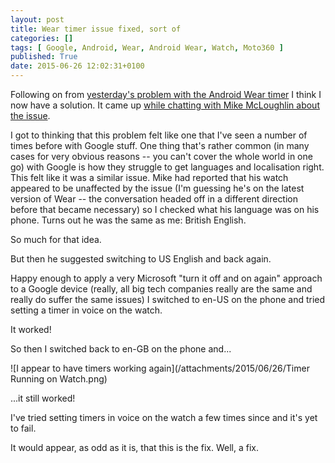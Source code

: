 ```yaml
---
layout: post
title: Wear timer issue fixed, sort of
categories: []
tags: [ Google, Android, Wear, Android Wear, Watch, Moto360 ]
published: True
date: 2015-06-26 12:02:31+0100
---
```


Following on from
[yesterday's problem with the Android Wear timer](http://127.0.0.1:4000/2015/06/25/did-google-just-break-wear-timers.html)
I think I now have a solution. It came up
[while chatting with Mike McLoughlin about the issue](https://plus.google.com/+DavePearson/posts/RZujypG7EyF).

I got to thinking that this problem felt like one that I've seen a number of
times before with Google stuff. One thing that's rather common (in many cases
for very obvious reasons -- you can't cover the whole world in one go) with
Google is how they struggle to get languages and localisation right. This
felt like it was a similar issue. Mike had reported that his watch appeared
to be unaffected by the issue (I'm guessing he's on the latest version of
Wear -- the conversation headed off in a different direction before that
became necessary) so I checked what his language was on his phone. Turns out
he was the same as me: British English.

So much for that idea.

But then he suggested switching to US English and back again.

Happy enough to apply a very Microsoft "turn it off and on again" approach to
a Google device (really, all big tech companies really are the same and
really do suffer the same issues) I switched to en-US on the phone and tried
setting a timer in voice on the watch.

It worked!

So then I switched back to en-GB on the phone and...

![I appear to have timers working again](/attachments/2015/06/26/Timer Running on Watch.png)

...it still worked!

I've tried setting timers in voice on the watch a few times since and it's yet
to fail.

It would appear, as odd as it is, that this is the fix. Well, a fix.